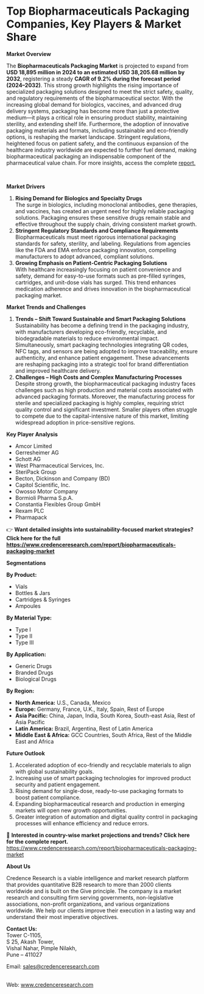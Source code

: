 # Top Biopharmaceuticals Packaging Companies, Key Players & Market Share


<p><strong>Market Overview</strong></p>
<p>The <strong>Biopharmaceuticals Packaging Market</strong> is projected to expand from <strong>USD 18,895 million in 2024 to an estimated USD 38,205.68 million by 2032</strong>, registering a steady <strong>CAGR of 9.2% during the forecast period (2024&ndash;2032)</strong>. This strong growth highlights the rising importance of specialized packaging solutions designed to meet the strict safety, quality, and regulatory requirements of the biopharmaceutical sector. With the increasing global demand for biologics, vaccines, and advanced drug delivery systems, packaging has become more than just a protective medium&mdash;it plays a critical role in ensuring product stability, maintaining sterility, and extending shelf life. Furthermore, the adoption of innovative packaging materials and formats, including sustainable and eco-friendly options, is reshaping the market landscape. Stringent regulations, heightened focus on patient safety, and the continuous expansion of the healthcare industry worldwide are expected to further fuel demand, making biopharmaceutical packaging an indispensable component of the pharmaceutical value chain. For more insights, access the complete <a href="https://www.credenceresearch.com/report/biopharmaceuticals-packaging-market?utm_source=chatgpt.com">report.</a></p>
<p>&nbsp;</p>
<p><strong>Market Drivers</strong></p>
<ol>
<li><strong> Rising Demand for Biologics and Specialty Drugs</strong><br /> The surge in biologics, including monoclonal antibodies, gene therapies, and vaccines, has created an urgent need for highly reliable packaging solutions. Packaging ensures these sensitive drugs remain stable and effective throughout the supply chain, driving consistent market growth.</li>
<li><strong> Stringent Regulatory Standards and Compliance Requirements</strong><br /> Biopharmaceuticals must meet rigorous international packaging standards for safety, sterility, and labeling. Regulations from agencies like the FDA and EMA enforce packaging innovation, compelling manufacturers to adopt advanced, compliant solutions.</li>
<li><strong> Growing Emphasis on Patient-Centric Packaging Solutions</strong><br /> With healthcare increasingly focusing on patient convenience and safety, demand for easy-to-use formats such as pre-filled syringes, cartridges, and unit-dose vials has surged. This trend enhances medication adherence and drives innovation in the biopharmaceutical packaging market.</li>
</ol>
<p><strong>Market Trends and Challenges</strong></p>
<ol>
<li><strong> Trends &ndash; Shift Toward Sustainable and Smart Packaging Solutions</strong><br /> Sustainability has become a defining trend in the packaging industry, with manufacturers developing eco-friendly, recyclable, and biodegradable materials to reduce environmental impact. Simultaneously, smart packaging technologies integrating QR codes, NFC tags, and sensors are being adopted to improve traceability, ensure authenticity, and enhance patient engagement. These advancements are reshaping packaging into a strategic tool for brand differentiation and improved healthcare delivery.</li>
<li><strong> Challenges &ndash; High Costs and Complex Manufacturing Processes</strong><br /> Despite strong growth, the biopharmaceutical packaging industry faces challenges such as high production and material costs associated with advanced packaging formats. Moreover, the manufacturing process for sterile and specialized packaging is highly complex, requiring strict quality control and significant investment. Smaller players often struggle to compete due to the capital-intensive nature of this market, limiting widespread adoption in price-sensitive regions.</li>
</ol>
<p><strong>Key Player Analysis</strong></p>
<ul>
<li>Amcor Limited</li>
<li>Gerresheimer AG</li>
<li>Schott AG</li>
<li>West Pharmaceutical Services, Inc.</li>
<li>SteriPack Group</li>
<li>Becton, Dickinson and Company (BD)</li>
<li>Capitol Scientific, Inc.</li>
<li>Owosso Motor Company</li>
<li>Bormioli Pharma S.p.A.</li>
<li>Constantia Flexibles Group GmbH</li>
<li>Rexam PLC</li>
<li>Pharmapack</li>
</ul>
<p>👉 <strong>Want detailed insights into sustainability-focused market strategies? Click here for the full <a href="https://www.credenceresearch.com/report/biopharmaceuticals-packaging-market?utm_source=chatgpt.com">https://www.credenceresearch.com/report/biopharmaceuticals-packaging-market</a></strong></p>
<p><strong>Segmentations</strong></p>
<p><strong>By Product:</strong></p>
<ul>
<li>Vials</li>
<li>Bottles &amp; Jars</li>
<li>Cartridges &amp; Syringes</li>
<li>Ampoules</li>
</ul>
<p><strong>By Material Type:</strong></p>
<ul>
<li>Type I</li>
<li>Type II</li>
<li>Type III</li>
</ul>
<p><strong>By Application:</strong></p>
<ul>
<li>Generic Drugs</li>
<li>Branded Drugs</li>
<li>Biological Drugs</li>
</ul>
<p><strong>By Region:</strong></p>
<ul>
<li><strong>North America:</strong> U.S., Canada, Mexico</li>
<li><strong>Europe:</strong> Germany, France, U.K., Italy, Spain, Rest of Europe</li>
<li><strong>Asia Pacific:</strong> China, Japan, India, South Korea, South-east Asia, Rest of Asia Pacific</li>
<li><strong>Latin America:</strong> Brazil, Argentina, Rest of Latin America</li>
<li><strong>Middle East &amp; Africa:</strong> GCC Countries, South Africa, Rest of the Middle East and Africa</li>
</ul>
<p><strong>Future Outlook</strong></p>
<ol>
<li>Accelerated adoption of eco-friendly and recyclable materials to align with global sustainability goals.</li>
<li>Increasing use of smart packaging technologies for improved product security and patient engagement.</li>
<li>Rising demand for single-dose, ready-to-use packaging formats to boost patient compliance.</li>
<li>Expanding biopharmaceutical research and production in emerging markets will open new growth opportunities.</li>
<li>Greater integration of automation and digital quality control in packaging processes will enhance efficiency and reduce errors.</li>
</ol>
<p>📌 <strong>Interested in country-wise market projections and trends? Click here for the complete report.</strong> <a href="https://www.credenceresearch.com/report/biopharmaceuticals-packaging-market?utm_source=chatgpt.com">https://www.credenceresearch.com/report/biopharmaceuticals-packaging-market</a></p>
<p><strong>About Us</strong></p>
<p>Credence Research is a viable intelligence and market research platform that provides quantitative B2B research to more than 2000 clients worldwide and is built on the Give principle. The company is a market research and consulting firm serving governments, non-legislative associations, non-profit organizations, and various organizations worldwide. We help our clients improve their execution in a lasting way and understand their most imperative objectives.</p>
<p><strong>Contact Us:</strong><br /> Tower C-1105,<br /> S 25, Akash Tower,<br /> Vishal Nahar, Pimple Nilakh,<br /> Pune &ndash; 411027</p>
<p>Email: <a href="mailto:sales@credenceresearch.com">sales@credenceresearch.com</a></p>
<p><br /> Web: <a href="http://www.credenceresearch.com?utm_source=chatgpt.com">www.credenceresearch.com</a></p>
